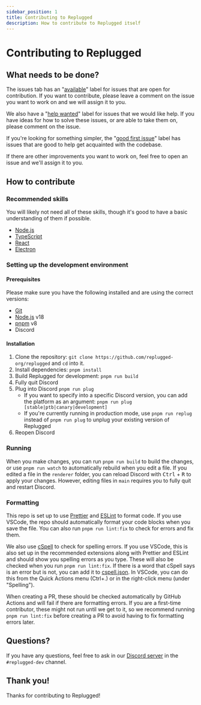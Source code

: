 ```yaml
---
sidebar_position: 1
title: Contributing to Replugged
description: How to contribute to Replugged itself
---
```


# Contributing to Replugged

## What needs to be done?

The issues tab has an
"[available](https://github.com/replugged-org/replugged/issues?q=is%3Aissue+is%3Aopen+label%3A%22available+%28leave+comment+to+claim%29%22)"
label for issues that are open for contribution. If you want to contribute, please leave a comment
on the issue you want to work on and we will assign it to you.

We also have a
"[help wanted](https://github.com/replugged-org/replugged/issues?q=is%3Aissue+is%3Aopen+label%3A%22help+wanted%22)"
label for issues that we would like help. If you have ideas for how to solve these issues, or are
able to take them on, please comment on the issue.

If you're looking for something simpler, the
"[good first issue](https://github.com/replugged-org/replugged/labels/good%20first%20issue)" label
has issues that are good to help get acquainted with the codebase.

If there are other improvements you want to work on, feel free to open an issue and we'll assign it
to you.

## How to contribute

### Recommended skills

You will likely not need all of these skills, though it's good to have a basic understanding of them
if possible.

- [Node.js](https://nodejs.org/en)
- [TypeScript](https://typescriptlang.org)
- [React](https://react.dev)
- [Electron](https://electronjs.org)

### Setting up the development environment

#### Prerequisites

Please make sure you have the following installed and are using the correct versions:

- [Git](https://git-scm.com/downloads)
- [Node.js](https://nodejs.org/en/) v18
- [pnpm](https://pnpm.io/installation) v8
- Discord

#### Installation

1. Clone the repository: `git clone https://github.com/replugged-org/replugged` and `cd` into it.
2. Install dependencies: `pnpm install`
3. Build Replugged for development: `pnpm run build`
4. Fully quit Discord
5. Plug into Discord `pnpm run plug`
   - If you want to specify into a specific Discord version, you can add the platform as an
     argument: `pnpm run plug [stable|ptb|canary|development]`
   - If you're currently running in production mode, use `pnpm run replug` instead of
     `pnpm run plug` to unplug your existing version of Replugged
6. Reopen Discord

### Running

When you make changes, you can run `pnpm run build` to build the changes, or use `pnpm run watch` to
automatically rebuild when you edit a file. If you edited a file in the `renderer` folder, you can
reload Discord with <kbd>Ctrl</kbd> + <kbd>R</kbd> to apply your changes. However, editing files in
`main` requires you to fully quit and restart Discord.

### Formatting

This repo is set up to use [Prettier](https://prettier.io/) and [ESLint](https://eslint.org/) to
format code. If you use VSCode, the repo should automatically format your code blocks when you save
the file. You can also run `pnpm run lint:fix` to check for errors and fix them.

We also use
[cSpell](https://marketplace.visualstudio.com/items?itemName=streetsidesoftware.code-spell-checker)
to check for spelling errors. If you use VSCode, this is also set up in the recommended extensions
along with Prettier and ESLint and should show you spelling errors as you type. These will also be
checked when you run `pnpm run lint:fix`. If there is a word that cSpell says is an error but is
not, you can add it to [cspell.json](https://github.com/replugged-org/guide/tree/main/cspell.json).
In VSCode, you can do this from the Quick Actions menu (Ctrl+.) or in the right-click menu (under
"Spelling").

When creating a PR, these should be checked automatically by GitHub Actions and will fail if there
are formatting errors. If you are a first-time contributor, these might not run until we get to it,
so we recommend running `pnpm run lint:fix` before creating a PR to avoid having to fix formatting
errors later.

## Questions?

If you have any questions, feel free to ask in our [Discord server](https://discord.gg/HnYFUhv4x4)
in the `#replugged-dev` channel.

## Thank you!

Thanks for contributing to Replugged!
